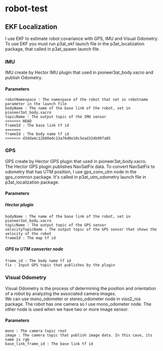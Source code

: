 # robot-test

## EKF Localization
I use EKF to estimate robot covariance with GPS, IMU and Visual Odometry.</br>
To use EKF you must run p3at_ekf launch file in the p3at_localization package, that called in p3at_spawn launch file.

### IMU
IMU create by Hector IMU plugin that used in pioneer3at_body.xacro and publish Odometry.

#### Parameters
```
robotNamespace : The namespace of the robot that set in robotname parameter in the launch file
bodyName : The name of the base link of the robot, set in pioneer3at_body.xacro
topicName : The output topic of the IMU sensor
<<<<<<< HEAD
frameId : The base link tf id
=======
frameId : The body name tf id
>>>>>>> d3dda4c12b80edc13a76d0e10c5ead324b99fa85
```

### GPS
GPS create by Hector GPS plugin that used in pioneer3at_body.xacro.</br>
The Hector GPS plugin publishes NavSatFix data. To convert NavSatFix to odometry that has UTM position, I use gps_conv_utm node in the gps_common package. It's called in p3at_utm_odometry launch file in p3at_localization package.

#### Parameters
##### Hector plugin
```robotNamespace : The namespace of the robot that set in robotname parameter in the launch file
bodyName : The name of the base link of the robot, set in pioneer3at_body.xacro
topicName : The output topic of the GPS sensor
velocityTopicName : The output topic of the GPS sensor that shows the velocity of the robot
frameId : The map tf id
```
##### GPS to UTM converter node
```odom : Output odometry name
frame_id : The body name tf id
fix : Input GPS topic that publishes by the plugin
```

### Visual Odometry
Visual Odometry is the process of determining the position and orientation of a robot by analyzing the associated camera images.</br>
We can use mono_odometer or stereo_odometer node in viso2_ros package. The robot has one camera so I use mono_odometer node. The other node is used when we have two or more image sensor.</br>

#### Parameters
```sensor_frame_id : The input camera frame
mono : The camera topic root
image : The camera topic that publish image data. In this case, its name is rgb
base_link_frame_id : The base link tf id
```
